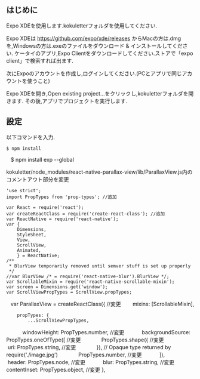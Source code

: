 ## はじめに

Expo XDEを使用します.kokuletterフォルダを使用してください.

Expo XDEは https://github.com/expo/xde/releases からMacの方は.dmgを,Windowsの方は.exeのファイルをダウンロード & インストールしてください.
ケータイのアプリ,Expo Clientをダウンロードしてください.ストアで「expo client」で検索すれば出ます.

次にExpoのアカウントを作成し,ログインしてください.(PCとアプリで同じアカウントを使うこと)

Expo XDEを開き,Open existing project...をクリックし,kokuletterフォルダを開きます.
その後,アプリでプロジェクトを実行します.

## 設定

以下コマンドを入力.

    $ npm install
    $ npm install exp --global

kokuletter/node_modules/react-native-parallax-view/lib/ParallaxView.js内のコメントアウト部分を変更

    'use strict';
    import PropTypes from 'prop-types'; //追加
    
    var React = require('react');
    var createReactClass = require('create-react-class'); //追加
    var ReactNative = require('react-native');
    var {
        Dimensions,
        StyleSheet,
        View,
        ScrollView,
        Animated,
        } = ReactNative;
    /**
     * BlurView temporarily removed until semver stuff is set up properly
     */
    //var BlurView /* = require('react-native-blur').BlurView */;
    var ScrollableMixin = require('react-native-scrollable-mixin');
    var screen = Dimensions.get('window');
    var ScrollViewPropTypes = ScrollView.propTypes;

    var ParallaxView = createReactClass({ //変更
        mixins: [ScrollableMixin],

        propTypes: {
            ...ScrollViewPropTypes,
            windowHeight: PropTypes.number, //変更
            backgroundSource: PropTypes.oneOfType([ //変更
              PropTypes.shape({ //変更
                uri: PropTypes.string, //変更
              }),
              // Opaque type returned by require('./image.jpg')
              PropTypes.number, //変更
            ]),
            header: PropTypes.node, //変更
            blur: PropTypes.string, //変更
            contentInset: PropTypes.object, //変更
        },
